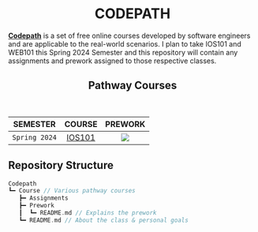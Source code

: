 <h1 align="center">CODEPATH</h1>

**[Codepath](https://www.codepath.org/courses)** is a set of free online courses developed by software engineers and are applicable to the real-world scenarios. I plan to take IOS101 and WEB101 this Spring 2024 Semester and this repository will contain any assignments and prework assigned to those respective classes.

<h2 align="center">Pathway Courses</h2>

<div align="center" style="inline-block"> 
<br/>
  
|    SEMESTER   |      COURSE      |                                       PREWORK                                      |
|:-------------:|:----------------:|:----------------------------------------------------------------------------------:|
| `Spring 2024` | [IOS101](IOS101) | [![](https://img.icons8.com/?size=64&id=103813&format=png)](IOS101/ios101-prework) |

</div>


## Repository Structure

```swift
Codepath
┗━ Course // Various pathway courses
   ┣━ Assignments
   ┣━ Prework
   ┃  ┗━ README.md // Explains the prework
   ┗━ README.md // About the class & personal goals
```

<!-- https://img.icons8.com/?size=64&id=Tm8zgGhX0ykn&format=png -->
<!-- https://www.tablesgenerator.com/markdown_tables -->
